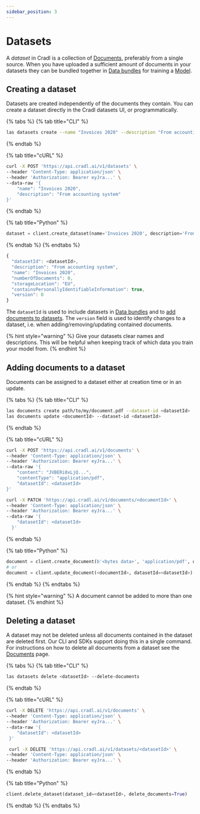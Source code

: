 ```yaml
---
sidebar_position: 3
---
```


# Datasets

A _dataset_ in Cradl is a collection of [Documents](documents.md), preferably from a single source. When you have uploaded a sufficient amount of documents in your datasets they can be bundled together in [Data bundles](training-data.md) for training a [Model](models.md).

## Creating a dataset

Datasets are created independently of the documents they contain. You can create a dataset directly in the Cradl datasets UI, or programmatically.

{% tabs %}
{% tab title="CLI" %}
```bash
las datasets create --name "Invoices 2020" --description "From accounting system"
```
{% endtab %}

{% tab title="cURL" %}
```bash
curl -X POST 'https://api.cradl.ai/v1/datasets' \
--header 'Content-Type: application/json' \
--header 'Authorization: Bearer eyJra...' \
--data-raw '{
    "name": "Invoices 2020",
    "description": "From accounting system"
}'
```
{% endtab %}

{% tab title="Python" %}
```python
dataset = client.create_dataset(name='Invoices 2020', description='From accounting system')
```
{% endtab %}
{% endtabs %}

```javascript
{
  "datasetId": <datasetId>,
  "description": "From accounting system",
  "name": "Invoices 2020",
  "numberOfDocuments": 0,
  "storageLocation": "EU",
  "containsPersonallyIdentifiableInformation": true,
  "version": 0
}
```

The `datasetId` is used to include datasets in [Data bundles](training-data.md) and to [add documents to datasets](datasets.md#adding-documents-to-a-dataset). The `version` field is used to identify changes to a dataset, i.e. when adding/removing/updating contained documents.

{% hint style="warning" %}
Give your datasets clear names and descriptions. This will be helpful when keeping track of which data you train your model from.
{% endhint %}

## Adding documents to a dataset

Documents can be assigned to a dataset either at creation time or in an update.

{% tabs %}
{% tab title="CLI" %}
```bash
las documents create path/to/my/document.pdf --dataset-id <datasetId>
las documents update <documentId> --dataset-id <datasetId>
```
{% endtab %}

{% tab title="cURL" %}
```bash
curl -X POST 'https://api.cradl.ai/v1/documents' \
--header 'Content-Type: application/json' \
--header 'Authorization: Bearer eyJra...' \
--data-raw '{
    "content": "JVBERi0xLjQ...",
    "contentType": "application/pdf",
    "datasetId": <datasetId>
}'

curl -X PATCH 'https://api.cradl.ai/v1/documents/<documentId>' \
--header 'Content-Type: application/json' \
--header 'Authorization: Bearer eyJra...' \
--data-raw '{
    "datasetId": <datasetId>
  }'
```
{% endtab %}

{% tab title="Python" %}
```python
document = client.create_document(b'<bytes data>', 'application/pdf', datasetId=<datasetId>)
# or
document = client.update_document(<documentId>, datasetId=<datasetId>)
```
{% endtab %}
{% endtabs %}

{% hint style="warning" %}
A document cannot be added to more than one dataset.
{% endhint %}


## Deleting a dataset

A dataset may not be deleted unless all documents contained in the dataset are deleted first. Our CLI and SDKs support doing this in a single command. For instructions on how to delete all documents from a dataset see the [Documents](documents.md#deleting-documents) page.

{% tabs %}
{% tab title="CLI" %}
```bash
las datasets delete <datasetId> --delete-documents
```
{% endtab %}

{% tab title="cURL" %}
```bash
curl -X DELETE 'https://api.cradl.ai/v1/documents' \
--header 'Content-Type: application/json' \
--header 'Authorization: Bearer eyJra...' \
--data-raw '{
    "datasetId": <datasetId>
 }'

 curl -X DELETE 'https://api.cradl.ai/v1/datasets/<datasetId>' \
--header 'Content-Type: application/json' \
--header 'Authorization: Bearer eyJra...' \
```
{% endtab %}

{% tab title="Python" %}
```python
client.delete_dataset(dataset_id=<datasetId>, delete_documents=True)
```
{% endtab %}
{% endtabs %}

